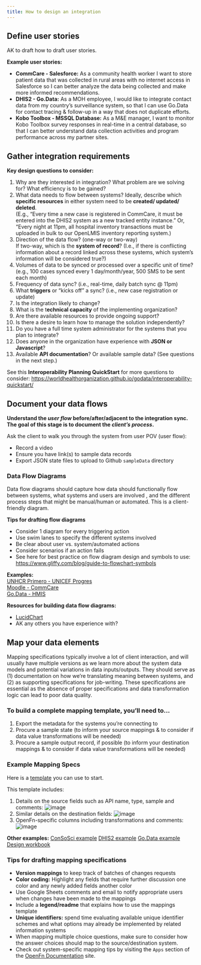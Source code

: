 ```yaml
---
title: How to design an integration
---
```


## Define user stories
AK to draft how to draft user stories. 

**Example user stories:** 
- **CommCare - Salesforce:** As a community health worker I want to store patient data that was collected in rural areas with no internet access in Salesforce so I can better analyze the data being collected and make more informed recommendations. 
- **DHIS2 - Go.Data:** As a MOH employee, I would like to integrate contact data from my country’s surveillance system, so that I can use Go.Data for contact tracing & follow-up in a way that does not duplicate efforts.	
- **Kobo Toolbox - MSSQL Database:** As a M&E manager, I want to monitor Kobo Toolbox survey responses in real-time in a central database, so that I can better understand data collection activities and program performance across my partner sites.

## Gather integration requirements
**Key design questions to consider:** 
1. Why are they interested in integration? What problem are we solving for? What efficiency is to be gained?
2. What data needs to flow between systems? Ideally, describe which **specific resources** in either system need to be **created/ updated/ deleted**.   
(E.g., “Every time a new case is registered in CommCare, it must be entered into the DHIS2 system as a new tracked entity instance.” Or, “Every night at 11pm, all hospital inventory transactions must be uploaded in bulk to our OpenLMIS inventory reporting system.) 
4. Direction of the data flow? (one-way or two-way)     
If two-way, which is the **system of record**? (I.e., if there is conflicting information about a record linked across these systems, which system’s information will be considered true?)
5. Volumes of data to be synced or processed over a specific unit of time? (e.g., 100 cases synced every 1 day/month/year, 500 SMS to be sent each month)
6. Frequency of data sync? (i.e., real-time, daily batch sync @ 11pm) 
7. What **triggers** or “kicks off” a sync? (i.e., new case registration or update)
8. Is the integration likely to change? 
9. What is the t**echnical capacity** of the implementing organization? 
10. Are there available resources to provide ongoing support? 
11. Is there a desire to learn how to manage the solution independently? 
12. Do you have a full time system administrator for the systems that you plan to integrate?
13. Does anyone in the organization have experience with **JSON or Javascript**?
14. Available **API documentation**? Or available sample data? (See questions in the next step.)

See this **Interoperability Planning QuickStart** for more questions to consider: https://worldhealthorganization.github.io/godata/interoperability-quickstart/



## Document your data flows 
**Understand the _user flow_ before/after/adjacent to the integration sync. The goal of this stage is to document the _client’s process_.**

Ask the client to walk you through the system from user POV (user flow): 
- Record a video   
- Ensure you have link(s) to sample data records  
- Export JSON state files to upload to Github `sampleData` directory  

### Data Flow Diagrams
Data flow diagrams should capture how data should functionally flow between systems, what systems and users are involved , and the different process steps that might be manual/human or automated. This is a client-friendly diagram. 

**Tips for drafting flow diagrams**
- Consider 1 diagram for every triggering action
- Use swim lanes to specify the different systems involved
- Be clear about user vs. system/automated actions
- Consider scenarios if an action fails
- See here for best practice on flow diagram design and symbols to use: https://www.gliffy.com/blog/guide-to-flowchart-symbols

**Examples:**   
[UNHCR Primero - UNICEF Progres](https://docs.google.com/presentation/d/1S_BuMzJ2MzcvJCoHUPWxkfwYkFP-V-ValIWH4EP3Cj8/edit)  
[Moodle - CommCare](https://drive.google.com/file/u/2/d/1KIS7IRhi79ebiWccebcL-ZprTYeg_j5a/view?usp=sharing)   
[Go.Data - HMIS](https://worldhealthorganization.github.io/godata/1-2-godata--hmissurveillance-system/#solution-overview)    


**Resources for building data flow diagrams:**
- [LucidChart](https://www.lucidchart.com/pages/examples/data-flow-diagram-software)
- AK any others you have experience with? 

## Map your data elements
Mapping specifications typically involve a lot of client interaction, and will usually have multiple versions as we learn more about the system data models and potential variations in data inputs/outputs. They should serve as (1) documentation on how we’re translating meaning between systems, and (2) as supporting specifications for job-writing.  These specifications are essential as the absence of proper specifications and data transformation logic can lead to poor data quality. 

### To build a complete mapping template, you’ll need to...
1. Export the metadata for the systems you’re connecting to
2. Procure a sample state (to inform your source mappings & to consider if data value transformations will be needed)
3. Procure a sample output record, if possible (to inform your destination mappings & to consider if data value transformations will be needed)

### Example Mapping Specs
Here is a [template](https://docs.google.com/spreadsheets/d/1c9UZwy6ohaftJREb83WYrTORKJ35xzwO01TJq4YHLCQ/edit#gid=281221207) you can use to start. 

This template includes:
1. Details on the source fields such as API name, type, sample and comments: 
![image](https://user-images.githubusercontent.com/80456839/130796010-fe900c03-1bff-40c0-9263-c29e22d9191f.png)
2. Similar details on the destination fields: 
![image](https://user-images.githubusercontent.com/80456839/130796087-67b0359d-207a-4169-aa88-6609572b2561.png)
3. OpenFn-specific columns including transformations and comments:
![image](https://user-images.githubusercontent.com/80456839/130796170-2e29a997-9b41-44f7-ac60-79375d096cc9.png)


**Other examples:**
[ConSoSci example](https://docs.google.com/spreadsheets/d/1KpGTpa5CxzGeq19P_rMwR_t4SCroZQFnesX925QFf5M/edit#gid=0)
[DHIS2 example](https://docs.google.com/spreadsheets/d/1MX_uXqBMIp-Vpz4ZmDHMKCiHbSEN0JHM7tkb-zbIHtE/edit#gid=1107183492)
[Go.Data example](https://docs.google.com/spreadsheets/d/1SNx5wB818ikveaVhHqW9c4N05leL1WGZulsdC_BJj70/edit)
[Design workbook](https://docs.google.com/spreadsheets/d/1jx7jD7qBs6tc1WAZFwt6kZ_vo7t0-QffUGljE0P-N6A/edit#gid=937164064)


### Tips for drafting mapping specifications 
- **Version mappings** to keep track of batches of changes requests  
- **Color coding:** Highlight any fields that require further discussion one color and any newly added fields another color
- Use Google Sheets comments and email to notify appropriate users when changes have been made to the mappings
- Include a **legend/readme** that explains how to use the mappings template 
- **Unique identifiers:** spend time evaluating available unique identifier schemes and what options may already be implemented by related information systems
- When mapping multiple choice questions, make sure to consider how the answer choices should map to the source/destination system.
- Check out system-specific mapping tips by visiting the `Apps` section of the [OpenFn Documentation](https://docs.openfn.org/documentation/) site.

